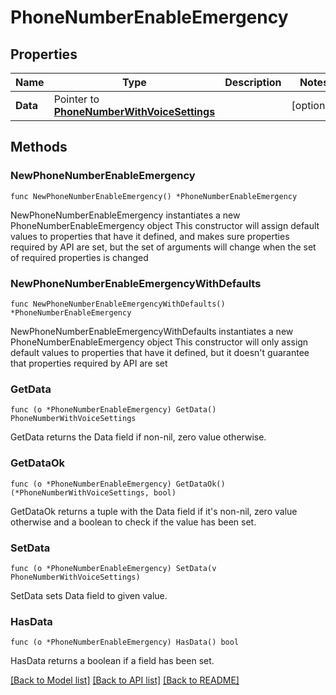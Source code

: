 # PhoneNumberEnableEmergency

## Properties

Name | Type | Description | Notes
------------ | ------------- | ------------- | -------------
**Data** | Pointer to [**PhoneNumberWithVoiceSettings**](PhoneNumberWithVoiceSettings.md) |  | [optional] 

## Methods

### NewPhoneNumberEnableEmergency

`func NewPhoneNumberEnableEmergency() *PhoneNumberEnableEmergency`

NewPhoneNumberEnableEmergency instantiates a new PhoneNumberEnableEmergency object
This constructor will assign default values to properties that have it defined,
and makes sure properties required by API are set, but the set of arguments
will change when the set of required properties is changed

### NewPhoneNumberEnableEmergencyWithDefaults

`func NewPhoneNumberEnableEmergencyWithDefaults() *PhoneNumberEnableEmergency`

NewPhoneNumberEnableEmergencyWithDefaults instantiates a new PhoneNumberEnableEmergency object
This constructor will only assign default values to properties that have it defined,
but it doesn't guarantee that properties required by API are set

### GetData

`func (o *PhoneNumberEnableEmergency) GetData() PhoneNumberWithVoiceSettings`

GetData returns the Data field if non-nil, zero value otherwise.

### GetDataOk

`func (o *PhoneNumberEnableEmergency) GetDataOk() (*PhoneNumberWithVoiceSettings, bool)`

GetDataOk returns a tuple with the Data field if it's non-nil, zero value otherwise
and a boolean to check if the value has been set.

### SetData

`func (o *PhoneNumberEnableEmergency) SetData(v PhoneNumberWithVoiceSettings)`

SetData sets Data field to given value.

### HasData

`func (o *PhoneNumberEnableEmergency) HasData() bool`

HasData returns a boolean if a field has been set.


[[Back to Model list]](../README.md#documentation-for-models) [[Back to API list]](../README.md#documentation-for-api-endpoints) [[Back to README]](../README.md)


